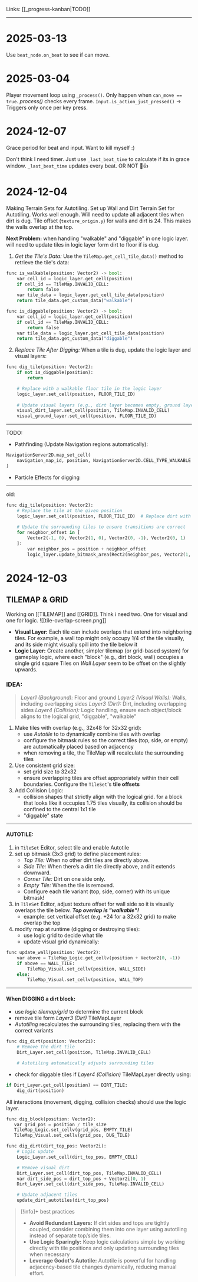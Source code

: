 Links: [[_progress-kanban|TODO]]
***
# 2025-03-13
Use  `beat_node.on_beat` to see if can move.

# 2025-03-04 
Player movement loop using `_process()`. Only happen when `can_move == true`. _process()_ checks every frame. `Input.is_action_just_pressed()` -> Triggers only once per key press.

# 2024-12-07
Grace period for beat and input. Want to kill myself :)

Don't think I need timer. Just use `_last_beat_time` to calculate if its in grace window. `_last_beat_time` updates every beat. OR NOT 🫠👍


# 2024-12-04 
Making Terrain Sets for Autotiling.
Set up Wall and Dirt Terrain Set for Autotiling. Works well enough. Will need to update all adjacent tiles when dirt is dug.
Tile offset (`texture_origin.y`) for walls and dirt is 24. This makes the walls overlap at the top.

**Next Problem:** when handling "walkable" and "diggable" in one logic layer. will need to update tiles in logic layer form dirt to floor if is dug.
1. *Get the Tile's Data:* Use the `TileMap.get_cell_tile_data()` method to retrieve the tile's data:
```python
func is_walkable(position: Vector2) -> bool:
    var cell_id = logic_layer.get_cell(position)
    if cell_id == TileMap.INVALID_CELL:
        return false
    var tile_data = logic_layer.get_cell_tile_data(position)
    return tile_data.get_custom_data("walkable")

func is_diggable(position: Vector2) -> bool:
    var cell_id = logic_layer.get_cell(position)
    if cell_id == TileMap.INVALID_CELL:
        return false
    var tile_data = logic_layer.get_cell_tile_data(position)
    return tile_data.get_custom_data("diggable")
```
2. *Replace Tile After Digging:* When a tile is dug, update the logic layer and visual layers:
```python
func dig_tile(position: Vector2):
    if not is_diggable(position):
        return

    # Replace with a walkable floor tile in the logic layer
    logic_layer.set_cell(position, FLOOR_TILE_ID)
    
    # Update visual layers (e.g., dirt layer becomes empty, ground layer shows floor)
    visual_dirt_layer.set_cell(position, TileMap.INVALID_CELL)
    visual_ground_layer.set_cell(position, FLOOR_TILE_ID)
```
*** 
TODO:
- Pathfinding (Update Navigation regions automatically):
```python
NavigationServer2D.map_set_cell(
    navigation_map_id, position, NavigationServer2D.CELL_TYPE_WALKABLE
)
```
- Particle Effects for digging
***
old:
```python
func dig_tile(position: Vector2):
    # Replace the tile at the given position
    logic_layer.set_cell(position, FLOOR_TILE_ID)  # Replace dirt with floor
    
    # Update the surrounding tiles to ensure transitions are correct
    for neighbor_offset in [
        Vector2(-1, 0), Vector2(1, 0), Vector2(0, -1), Vector2(0, 1)
    ]:
        var neighbor_pos = position + neighbor_offset
        logic_layer.update_bitmask_area(Rect2(neighbor_pos, Vector2(1, 1)))
```

# 2024-12-03
## TILEMAP & GRID
Working on [[TILEMAP]] and [[GRID]]. Think i need two. One for visual and one for logic.
![[tile-overlap-screen.png]]
- **Visual Layer:** Each tile can include overlaps that extend into neighboring tiles. For example, a wall top might only occupy 1/4 of the tile visually, and its side might visually spill into the tile below it
- **Logic Layer:** Create another, simpler tilemap (or grid-based system) for gameplay logic, where each "block" (e.g., dirt block, wall) occupies a single grid square
Tiles on *Wall Layer* seem to be offset on the slightly upwards.

### IDEA:
>*Layer1 (Background):* Floor and ground
>*Layer2 (Visual Walls):* Walls, including overlapping sides
>*Layer3 (Dirt):* Dirt, including overlapping sides
>*Layer4 (Collision):* Logic handling, ensure each object/block aligns to the logical grid, "diggable", "walkable"

1. Make tiles with overlap (e.g., 32x48 for 32x32 grid):
	- use *Autotile* to to dynamically combine tiles with overlap
	- configure the bitmask rules so the correct tiles (top, side, or empty) are automatically placed based on adjacency
	- when removing a tile, the TileMap will recalculate the surrounding tiles
2. Use consistent grid size:
	- set grid size to 32x32
	- ensure overlapping tiles are offset appropriately within their cell boundaries. Configure the `TileSet`'s **tile offsets**
3. Add Collision Logic:
	- collision shapes that strictly align with the logical grid. for a block that looks like it occupies 1.75 tiles visually, its collision should be confined to the central 1x1 tile
	- "diggable" state
***
#### AUTOTILE:
1. in `TileSet` Editor, select tile and enable Autotile
2. set up bitmask (3x3 grid) to define placement rules:
	- *Top Tile:* When no other dirt tiles are directly above.
	- *Side Tile:* When there’s a dirt tile directly above, and it extends downward.
	- *Corner Tile:* Dirt on one side only.
	- *Empty Tile:* When the tile is removed.
	- Configure each tile variant (top, side, corner) with its unique bitmask!
1. in `TileSet` Editor, adjust texture offset for wall side so it is visually overlaps the tile below. ***Top overlap is "walkable"!***
	- example: set vertical offset (e.g. +24 for a 32x32 grid) to make overlap the top
2. modify map at runtime (digging or destroying tiles):
	- use logic grid to decide what tile
	- update visual grid dynamically:
```python
func update_wall(position: Vector2):
    var above = TileMap_Logic.get_cellv(position + Vector2(0, -1))
    if above == WALL_TILE:
        TileMap_Visual.set_cellv(position, WALL_SIDE)
    else:
        TileMap_Visual.set_cellv(position, WALL_TOP)
```
*** 
#### When DIGGING a dirt block:
- use *logic tilemap/grid* to determine the current block
- remove tile form *Layer3 (Dirt)* TileMapLayer
- *Autotiling* recalculates the surrounding tiles, replacing them with the correct variants
```python
func dig_dirt(position: Vector2i):
    # Remove the dirt tile
    Dirt_Layer.set_cell(position, TileMap.INVALID_CELL)

    # Autotiling automatically adjusts surrounding tiles
```
- check for diggable tiles if *Layer4 (Collision)* TileMapLayer directly using:
```python
if Dirt_Layer.get_cell(position) == DIRT_TILE:
    dig_dirt(position)
```

All interactions (movement, digging, collision checks) should use the logic layer.
 ```python
 func dig_block(position: Vector2):
    var grid_pos = position / tile_size
    TileMap_Logic.set_cellv(grid_pos, EMPTY_TILE)
    TileMap_Visual.set_cellv(grid_pos, DUG_TILE)
```
```python
func dig_dirt(dirt_top_pos: Vector2i):
    # Logic update
    Logic_Layer.set_cell(dirt_top_pos, EMPTY_CELL)

    # Remove visual dirt
    Dirt_Layer.set_cell(dirt_top_pos, TileMap.INVALID_CELL)
    var dirt_side_pos = dirt_top_pos + Vector2i(0, 1)
    Dirt_Layer.set_cell(dirt_side_pos, TileMap.INVALID_CELL)

    # Update adjacent tiles
    update_dirt_autotiles(dirt_top_pos)
```

>[!info]+ best practices
>- **Avoid Redundant Layers:** If dirt sides and tops are tightly coupled, consider combining them into one layer using autotiling instead of separate top/side tiles.
>- **Use Logic Sparingly:** Keep logic calculations simple by working directly with tile positions and only updating surrounding tiles when necessary
>- **Leverage Godot's Autotile:** Autotile is powerful for handling adjacency-based tile changes dynamically, reducing manual effort.